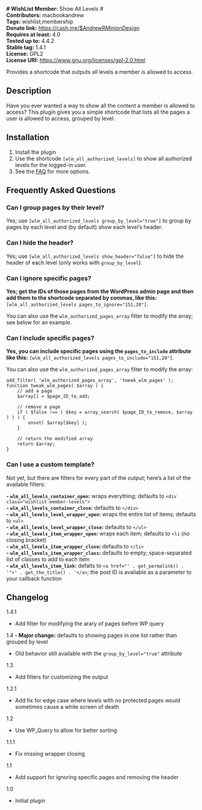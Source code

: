 **# WishList Member:** Show All Levels #  
**Contributors:** macbookandrew  
**Tags:** wishlist,membership  
**Donate link:** https://cash.me/$AndrewRMinionDesign  
**Requires at least:** 4.0  
**Tested up to:** 4.4.2  
**Stable tag:** 1.4.1  
**License:** GPL2  
**License URI:** https://www.gnu.org/licenses/gpl-2.0.html  

Provides a shortcode that outputs all levels a member is allowed to access.

## Description ##

Have you ever wanted a way to show all the content a member is allowed to access? This plugin gives you a simple shortcode that lists all the pages a user is allowed to access, grouped by level.

## Installation ##
1. Install the plugin
2. Use the shortcode `[wlm_all_authorized_levels]` to show all authorized levels for the logged-in user.
3. See the [FAQ](faq/) for more options.

## Frequently Asked Questions ##
### Can I group pages by their level? ###

Yes; use `[wlm_all_authorized_levels group_by_level="true"]` to group by pages by each level and (by default) show each level’s header.

### Can I hide the header? ###

Yes; use `[wlm_all_authorized_levels show_header="false"]` to hide the header of each level (only works with `group_by_level`).

### Can I ignore specific pages? ###

**Yes; get the IDs of those pages from the WordPress admin page and then add them to the shortcode separated by commas, like this:** `[wlm_all_authorized_levels pages_to_ignore="151,20"]`.  

You can also use the `wlm_authorized_pages_array` filter to modify the array; see below for an example.

### Can I include specific pages? ###

**Yes, you can include specific pages using the `pages_to_include` attribute like this:** `[wlm_all_authorized_levels pages_to_include="151,20"]`.  

You can also use the `wlm_authorized_pages_array` filter to modify the array:


	add_filter( 'wlm_authorized_pages_array', 'tweak_wlm_pages' );
	function tweak_wlm_pages( $array ) {
	    // add a page
	    $array[] = $page_ID_to_add;
	
	    // remove a page
	    if ( $false !== ( $key = array_search( $page_ID_to_remove, $array ) ) ) {
	        unset( $array[$key] );
	    }
	
	    // return the modified array
	    return $array;
	}


### Can I use a custom template? ###

Not yet, but there are filters for every part of the output; here’s a list of the available filters:

**- `wlm_all_levels_container_open`:** wraps everything; defaults to `<div class="wishlist-member-levels">`  
**- `wlm_all_levels_container_close`:** defaults to `</div>`  
**- `wlm_all_levels_level_wrapper_open`:** wraps the entire list of items; defaults to `<ul>`  
**- `wlm_all_levels_level_wrapper_close`:** defaults to `</ul>`  
**- `wlm_all_levels_item_wrapper_open`:** wraps each item; defaults to `<li` (no closing bracket)  
**- `wlm_all_levels_item_wrapper_close`:** defaults to `</li>`  
**- `wlm_all_levels_item_wrapper_class`:** defaults to empty; space-separated list of classes to add to each item  
**- `wlm_all_levels_item_link`:** defalts to `<a href="' . get_permalink() . '">' . get_the_title() . '</a>`; the post ID is available as a parameter to your callback function  

## Changelog ##

1.4.1
- Add filter for modifying the arary of pages before WP query

1.4
**- Major change:** defaults to showing pages in one list rather than grouped by level  
- Old behavior still available with the `group_by_level="true"` attribute

1.3
- Add filters for customizing the output

1.2.1
- Add fix for edge case where levels with no protected pages would sometimes cause a white screen of death

1.2
- Use WP_Query to allow for better sorting

1.1.1
- Fix missing wrapper closing

1.1
- Add support for ignoring specific pages and removing the header

1.0
- Initial plugin
